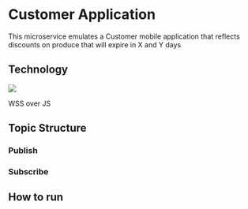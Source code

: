 # Customer Application

This microservice emulates a Customer mobile application that reflects discounts on produce that will expire in X and Y days

## Technology
![](../img/ws.png)

WSS over JS

## Topic Structure

### Publish

### Subscribe


## How to run